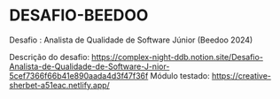 # DESAFIO-BEEDOO
Desafio : Analista de Qualidade de Software Júnior (Beedoo 2024)

Descrição do desafio: https://complex-night-ddb.notion.site/Desafio-Analista-de-Qualidade-de-Software-J-nior-5cef7366f66b41e890aada4d3f47f36f
Módulo testado: https://creative-sherbet-a51eac.netlify.app/
